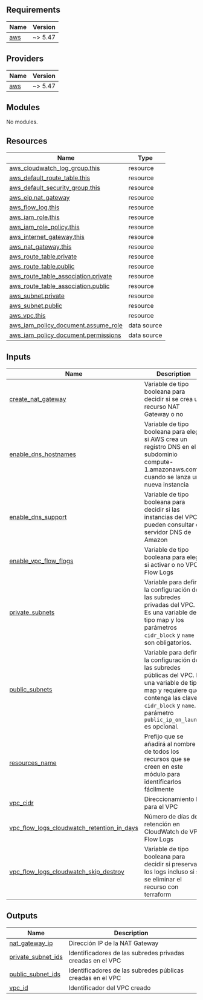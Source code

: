 <!-- BEGIN_TF_DOCS -->
## Requirements

| Name | Version |
|------|---------|
| <a name="requirement_aws"></a> [aws](#requirement\_aws) | ~> 5.47 |

## Providers

| Name | Version |
|------|---------|
| <a name="provider_aws"></a> [aws](#provider\_aws) | ~> 5.47 |

## Modules

No modules.

## Resources

| Name | Type |
|------|------|
| [aws_cloudwatch_log_group.this](https://registry.terraform.io/providers/hashicorp/aws/latest/docs/resources/cloudwatch_log_group) | resource |
| [aws_default_route_table.this](https://registry.terraform.io/providers/hashicorp/aws/latest/docs/resources/default_route_table) | resource |
| [aws_default_security_group.this](https://registry.terraform.io/providers/hashicorp/aws/latest/docs/resources/default_security_group) | resource |
| [aws_eip.nat_gateway](https://registry.terraform.io/providers/hashicorp/aws/latest/docs/resources/eip) | resource |
| [aws_flow_log.this](https://registry.terraform.io/providers/hashicorp/aws/latest/docs/resources/flow_log) | resource |
| [aws_iam_role.this](https://registry.terraform.io/providers/hashicorp/aws/latest/docs/resources/iam_role) | resource |
| [aws_iam_role_policy.this](https://registry.terraform.io/providers/hashicorp/aws/latest/docs/resources/iam_role_policy) | resource |
| [aws_internet_gateway.this](https://registry.terraform.io/providers/hashicorp/aws/latest/docs/resources/internet_gateway) | resource |
| [aws_nat_gateway.this](https://registry.terraform.io/providers/hashicorp/aws/latest/docs/resources/nat_gateway) | resource |
| [aws_route_table.private](https://registry.terraform.io/providers/hashicorp/aws/latest/docs/resources/route_table) | resource |
| [aws_route_table.public](https://registry.terraform.io/providers/hashicorp/aws/latest/docs/resources/route_table) | resource |
| [aws_route_table_association.private](https://registry.terraform.io/providers/hashicorp/aws/latest/docs/resources/route_table_association) | resource |
| [aws_route_table_association.public](https://registry.terraform.io/providers/hashicorp/aws/latest/docs/resources/route_table_association) | resource |
| [aws_subnet.private](https://registry.terraform.io/providers/hashicorp/aws/latest/docs/resources/subnet) | resource |
| [aws_subnet.public](https://registry.terraform.io/providers/hashicorp/aws/latest/docs/resources/subnet) | resource |
| [aws_vpc.this](https://registry.terraform.io/providers/hashicorp/aws/latest/docs/resources/vpc) | resource |
| [aws_iam_policy_document.assume_role](https://registry.terraform.io/providers/hashicorp/aws/latest/docs/data-sources/iam_policy_document) | data source |
| [aws_iam_policy_document.permissions](https://registry.terraform.io/providers/hashicorp/aws/latest/docs/data-sources/iam_policy_document) | data source |

## Inputs

| Name | Description | Type | Default | Required |
|------|-------------|------|---------|:--------:|
| <a name="input_create_nat_gateway"></a> [create\_nat\_gateway](#input\_create\_nat\_gateway) | Variable de tipo booleana para decidir si se crea un recurso NAT Gateway o no | `bool` | n/a | yes |
| <a name="input_enable_dns_hostnames"></a> [enable\_dns\_hostnames](#input\_enable\_dns\_hostnames) | Variable de tipo booleana para elegir si AWS crea un registro DNS en el subdominio compute-1.amazonaws.com cuando se lanza una nueva instancia | `bool` | `null` | no |
| <a name="input_enable_dns_support"></a> [enable\_dns\_support](#input\_enable\_dns\_support) | Variable de tipo booleana para decidir si las instancias del VPC pueden consultar el servidor DNS de Amazon | `bool` | `null` | no |
| <a name="input_enable_vpc_flow_flogs"></a> [enable\_vpc\_flow\_flogs](#input\_enable\_vpc\_flow\_flogs) | Variable de tipo booleana para elegir si activar o no VPC Flow Logs | `bool` | `false` | no |
| <a name="input_private_subnets"></a> [private\_subnets](#input\_private\_subnets) | Variable para definir la configuración de las subredes privadas del VPC. Es una variable de tipo map y los parámetros `cidr_block` y `name` son obligatorios. | `map(map(string))` | n/a | yes |
| <a name="input_public_subnets"></a> [public\_subnets](#input\_public\_subnets) | Variable para definir la configuración de las subredes públicas del VPC. Es una variable de tipo map y requiere que contenga las claves `cidr_block` y `name`. El parámetro `public_ip_on_launch` es opcional. | `map(map(string))` | n/a | yes |
| <a name="input_resources_name"></a> [resources\_name](#input\_resources\_name) | Prefijo que se añadirá al nombre de todos los recursos que se creen en este módulo para identificarlos fácilmente | `string` | n/a | yes |
| <a name="input_vpc_cidr"></a> [vpc\_cidr](#input\_vpc\_cidr) | Direccionamiento IP para el VPC | `string` | n/a | yes |
| <a name="input_vpc_flow_logs_cloudwatch_retention_in_days"></a> [vpc\_flow\_logs\_cloudwatch\_retention\_in\_days](#input\_vpc\_flow\_logs\_cloudwatch\_retention\_in\_days) | Número de días de retención en CloudWatch de VPC Flow Logs | `number` | `7` | no |
| <a name="input_vpc_flow_logs_cloudwatch_skip_destroy"></a> [vpc\_flow\_logs\_cloudwatch\_skip\_destroy](#input\_vpc\_flow\_logs\_cloudwatch\_skip\_destroy) | Variable de tipo booleana para decidir si preservar los logs incluso si se se eliminar el recurso con terraform | `bool` | `false` | no |

## Outputs

| Name | Description |
|------|-------------|
| <a name="output_nat_gateway_ip"></a> [nat\_gateway\_ip](#output\_nat\_gateway\_ip) | Dirección IP de la NAT Gateway |
| <a name="output_private_subnet_ids"></a> [private\_subnet\_ids](#output\_private\_subnet\_ids) | Identificadores de las subredes privadas creadas en el VPC |
| <a name="output_public_subnet_ids"></a> [public\_subnet\_ids](#output\_public\_subnet\_ids) | Identificadores de las subredes públicas creadas en el VPC |
| <a name="output_vpc_id"></a> [vpc\_id](#output\_vpc\_id) | Identificador del VPC creado |
<!-- END_TF_DOCS -->